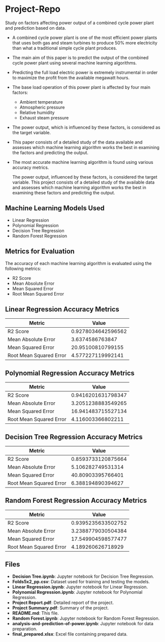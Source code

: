 # Project-Repo
Study on factors affecting power output of a combined cycle power plant and prediction based on data.


- A combined cycle power plant is one of the most efficient power plants that uses both gas and steam turbines to produce 50% more electricity than what a traditional simple cycle plant produces.
- The main aim of this paper is to predict the output of the combined cycle power plant using several machine learning algorithms.
- Predicting the full load electric power is extremely instrumental in order to maximize the profit from the available megawatt hours.
- The base load operation of this power plant is affected by four main factors:
  - Ambient temperature
  - Atmospheric pressure
  - Relative humidity
  - Exhaust steam pressure
- The power output, which is influenced by these factors, is considered as the target variable.
- This paper consists of a detailed study of the data available and assesses which machine learning algorithm works the best in examining the factors and predicting the output.
- The most accurate machine learning algorithm is found using various accuracy metrics.

  The power output, influenced by these factors, is considered the target variable. This project consists of a detailed study of the available data and assesses which machine learning algorithm works the best in examining these factors and predicting the output.

## Machine Learning Models Used

- Linear Regression
- Polynomial Regression
- Decision Tree Regression
- Random Forest Regression

## Metrics for Evaluation

The accuracy of each machine learning algorithm is evaluated using the following metrics:
- R2 Score
- Mean Absolute Error
- Mean Squared Error
- Root Mean Squared Error

## Linear Regression Accuracy Metrics

| Metric                  | Value                  |
|-------------------------|------------------------|
| R2 Score                | 0.9278034642596562     |
| Mean Absolute Error     | 3.6374586763847        |
| Mean Squared Error      | 20.95100810799155      |
| Root Mean Squared Error | 4.577227119992141      |

## Polynomial Regression Accuracy Metrics

| Metric                  | Value                  |
|-------------------------|------------------------|
| R2 Score                | 0.9416201631798347     |
| Mean Absolute Error     | 3.2051238883549265     |
| Mean Squared Error      | 16.941483715527134     |
| Root Mean Squared Error | 4.116003366802211      |

## Decision Tree Regression Accuracy Metrics

| Metric                  | Value                  |
|-------------------------|------------------------|
| R2 Score                | 0.8593733120875664     |
| Mean Absolute Error     | 5.106282749531314      |
| Mean Squared Error      | 40.80903395766401      |
| Root Mean Squared Error | 6.388194890394627      |

## Random Forest Regression Accuracy Metrics

| Metric                  | Value                  |
|-------------------------|------------------------|
| R2 Score                | 0.9395235633502752     |
| Mean Absolute Error     | 3.2388779030504384     |
| Mean Squared Error      | 17.549904598577477     |
| Root Mean Squared Error | 4.189260626718929      |

## Files

- **Decision Tree.ipynb**: Jupyter notebook for Decision Tree Regression.
- **Folds5x2_pp.csv**: Dataset used for training and testing the models.
- **Linear Regression.ipynb**: Jupyter notebook for Linear Regression.
- **Polynomial Regression.ipynb**: Jupyter notebook for Polynomial Regression.
- **Project Report.pdf**: Detailed report of the project.
- **Project Summary.pdf**: Summary of the project.
- **README.md**: This file.
- **Random Forest.ipynb**: Jupyter notebook for Random Forest Regression.
- **analysis-and-prediction-of-power.ipynb**: Jupyter notebook for data preparation.
- **final_prepared.xlsx**: Excel file containing prepared data.
